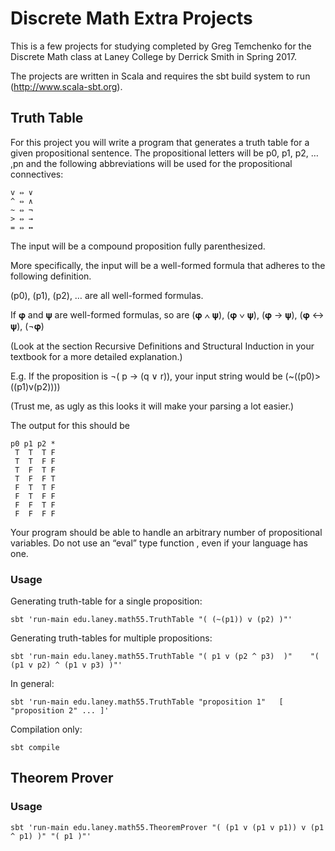 # Discrete Math Extra Projects

This is a few projects for studying completed by Greg Temchenko for the Discrete Math class at Laney College by Derrick Smith in Spring 2017.

The projects are written in Scala and requires the sbt build system to run (http://www.scala-sbt.org). 

## Truth Table

For this project you will write a program that generates a truth table for a given propositional sentence. The
propositional letters will be p0, p1, p2, … ,pn and the following abbreviations will be used for the propositional
connectives:

```
v ⇔ ∨
^ ⇔ ∧
~ ⇔ ¬
> ⇔ →
= ⇔ ↔
```

The input will be a compound proposition fully parenthesized.

More specifically, the input will be a well-formed formula that adheres to the following definition.

(p0), (p1), (p2), … are all well-formed formulas.

If 𝛗 and 𝛙 are well-formed formulas, so are (𝛗 ∧ 𝛙), (𝛗 ∨ 𝛙), (𝛗 → 𝛙), (𝛗 ↔ 𝛙), (¬𝛗) 

(Look at the section Recursive Definitions and Structural Induction in your textbook for a more detailed
explanation.)

E.g. If the proposition is ¬( p → (q ∨ r)), your input string would be (~((p0)>((p1)v(p2))))

(Trust me, as ugly as this looks it will make your parsing a lot easier.)

The output for this should be

```
p0 p1 p2 *
 T  T  T F
 T  T  F F
 T  F  T F
 T  F  F T
 F  T  T F
 F  T  F F
 F  F  T F
 F  F  F F
```

Your program should be able to handle an arbitrary number of propositional variables. Do not use an “eval” type function , even if your language has one.


### Usage

Generating truth-table for a single proposition:

```
sbt 'run-main edu.laney.math55.TruthTable "( (~(p1)) v (p2) )"'
```

Generating truth-tables for multiple propositions:
```
sbt 'run-main edu.laney.math55.TruthTable "( p1 v (p2 ^ p3)  )"    "( (p1 v p2) ^ (p1 v p3) )"'
```

In general:
```
sbt 'run-main edu.laney.math55.TruthTable "proposition 1"   [ "proposition 2" ... ]'
```


Compilation only:

```
sbt compile
```

## Theorem Prover

### Usage

```
sbt 'run-main edu.laney.math55.TheoremProver "( (p1 v (p1 v p1)) v (p1 ^ p1) )" "( p1 )"'
```
